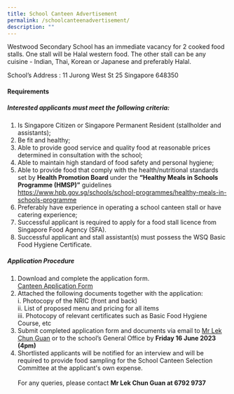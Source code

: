 ```yaml
---
title: School Canteen Advertisement
permalink: /schoolcanteenadvertisement/
description: ""
---
```

Westwood Secondary School has an immediate vacancy for 2 cooked food stalls. One stall will be Halal western food. The other stall can be any cuisine - Indian, Thai, Korean or Japanese and preferably Halal.

School’s Address : 11 Jurong West St 25 Singapore 648350

#### Requirements

##### Interested applicants must meet the following criteria:

1. Is Singapore Citizen or Singapore Permanent Resident (stallholder and assistants);
2. Be fit and healthy;
3. Able to provide good service and quality food at reasonable prices determined in consultation with the school;
4. Able to maintain high standard of food safety and personal hygiene;
5. Able to provide food that comply with the health/nutritional standards set by <b>Health Promotion Board</b> under the <b>“Healthy Meals in Schools Programme (HMSP)”</b> guidelines https://www.hpb.gov.sg/schools/school-programmes/healthy-meals-in-schools-programme
6. Preferably have experience in operating a school canteen stall or have catering experience;
7. Successful applicant is required to apply for a food stall licence from Singapore Food Agency (SFA).
8. Successful applicant and stall assistant(s) must possess the WSQ Basic Food Hygiene Certificate. 

##### Application Procedure
1. Download and complete the application form.<br>[Canteen Application Form](/files/formbf7.pdf)
2. Attached the following documents together with the application:<br>
 i. Photocopy of the NRIC (front and back)<br>
ii. List of proposed menu and pricing for all items<br>
iii. Photocopy of relevant certificates such as Basic Food Hygiene Course, etc<br>
3. Submit completed application form and documents via email to <a href="mailto: lek_chun_guan@schools.gov.sg">Mr Lek Chun Guan</a> or to the school’s General Office by <b>Friday 16 June 2023 (4pm)</b>
4. Shortlisted applicants will be notified for an interview and will be required to provide food sampling for the School Canteen Selection Committee at the applicant's own expense. 
<br><br>For any queries, please contact <b>Mr Lek Chun Guan at 6792 9737</b>